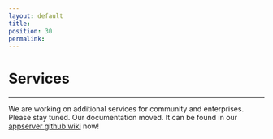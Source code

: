 ```yaml
---
layout: default
title: 
position: 30
permalink: 
---
```


# Services
***

We are working on additional services for community and enterprises. Please stay tuned.
Our documentation moved. It can be found in our [appserver github wiki](https://github.com/appserver-io/appserver/wiki) now!
